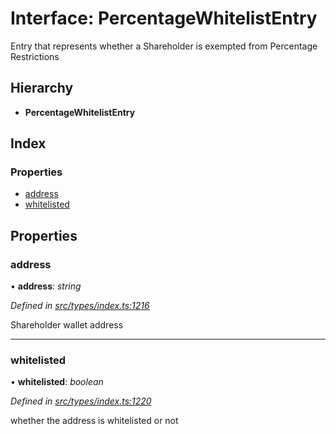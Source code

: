 # Interface: PercentageWhitelistEntry

Entry that represents whether a Shareholder is exempted from Percentage Restrictions

## Hierarchy

* **PercentageWhitelistEntry**

## Index

### Properties

* [address](_types_index_.percentagewhitelistentry.md#address)
* [whitelisted](_types_index_.percentagewhitelistentry.md#whitelisted)

## Properties

###  address

• **address**: *string*

*Defined in [src/types/index.ts:1216](https://github.com/PolymathNetwork/polymath-sdk/blob/fb8c7c9/src/types/index.ts#L1216)*

Shareholder wallet address

___

###  whitelisted

• **whitelisted**: *boolean*

*Defined in [src/types/index.ts:1220](https://github.com/PolymathNetwork/polymath-sdk/blob/fb8c7c9/src/types/index.ts#L1220)*

whether the address is whitelisted or not
